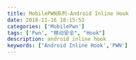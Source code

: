 ```yaml
---
title: MobilePWN系列-Android Inline Hook
date: 2018-11-16 18:15:53
categories: ['MobilePwn']
tags: ['Pwn', "移动安全", "Hook"]
description: android inline hook
keywords: ['Android Inline Hook','PWN']
---
```



